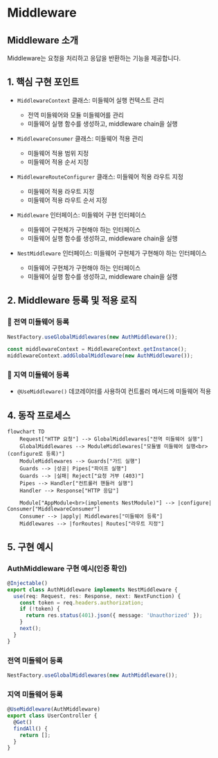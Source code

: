 # Middleware

## Middleware 소개

Middleware는 요청을 처리하고 응답을 반환하는 기능을 제공합니다.

## 1. 핵심 구현 포인트

- `MiddlewareContext` 클래스: 미들웨어 실행 컨텍스트 관리
  - 전역 미들웨어와 모듈 미들웨어를 관리
  - 미들웨어 실행 함수를 생성하고, middleware chain을 실행

- `MiddlewareConsumer` 클래스: 미들웨어 적용 관리
  - 미들웨어 적용 범위 지정
  - 미들웨어 적용 순서 지정

- `MiddlewareRouteConfigurer` 클래스: 미들웨어 적용 라우트 지정
  - 미들웨어 적용 라우트 지정
  - 미들웨어 적용 라우트 순서 지정

- `Middleware` 인터페이스: 미들웨어 구현 인터페이스
  - 미들웨어 구현체가 구현해야 하는 인터페이스
  - 미들웨어 실행 함수를 생성하고, middleware chain을 실행

- `NestMiddleware` 인터페이스: 미들웨어 구현체가 구현해야 하는 인터페이스
  - 미들웨어 구현체가 구현해야 하는 인터페이스
  - 미들웨어 실행 함수를 생성하고, middleware chain을 실행

## 2. Middleware 등록 및 적용 로직
### 📌 전역 미들웨어 등록
```typescript
NestFactory.useGlobalMiddlewares(new AuthMiddleware());
```
```typescript
const middlewareContext = MiddlewareContext.getInstance();
middlewareContext.addGlobalMiddleware(new AuthMiddleware());
```

### 📌 지역 미들웨어 등록
- `@UseMiddleware()` 데코레이터를 사용하여 컨트롤러 메서드에 미들웨어 적용

## 4. 동작 프로세스

```mermaid
flowchart TD
    Request["HTTP 요청"] --> GlobalMiddlewares["전역 미들웨어 실행"]
    GlobalMiddlewares --> ModuleMiddlewares["모듈별 미들웨어 실행<br>(configure로 등록)"]
    ModuleMiddlewares --> Guards["가드 실행"]
    Guards --> |성공| Pipes["파이프 실행"]
    Guards --> |실패| Reject["요청 거부 (403)"]
    Pipes --> Handler["컨트롤러 핸들러 실행"]
    Handler --> Response["HTTP 응답"]
    
    Module["AppModule<br>(implements NestModule)"] --> |configure| Consumer["MiddlewareConsumer"]
    Consumer --> |apply| Middlewares["미들웨어 등록"]
    Middlewares --> |forRoutes| Routes["라우트 지정"]
```

## 5. 구현 예시
### AuthMiddleware 구현 예시(인증 확인)
```typescript
@Injectable()
export class AuthMiddleware implements NestMiddleware {
  use(req: Request, res: Response, next: NextFunction) {
    const token = req.headers.authorization;
    if (!token) {
      return res.status(401).json({ message: 'Unauthorized' });
    }
    next();
  }
}
```

### 전역 미들웨어 등록
```typescript
NestFactory.useGlobalMiddlewares(new AuthMiddleware());
```

### 지역 미들웨어 등록
```typescript
@UseMiddleware(AuthMiddleware)
export class UserController {
  @Get()
  findAll() {
    return [];
  }
}
```